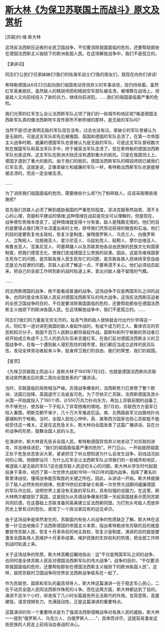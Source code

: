 # [斯大林《为保卫苏联国土而战斗》原文及赏析](https://www.vrrw.net/wx/14715.html)

[苏联]约·维·斯大林

这场反法西斯压迫者的全民卫国战争，不仅要消除我国面临的危险，还要帮助那些在德国法西斯主义枷锁下的欧洲各国人民。在这场解放战争中，我们不是孤立的。

【演讲词】

同志们!公民们!兄弟姊妹们!我们的陆海军战士们!我的朋友们，我现在向你们讲话!

希特勒德国从6月22日起向我们祖国发动背信弃义的军事进攻，现仍持续着。虽然红军英勇抵抗，虽然敌人的精锐师团和精锐空军部队被击溃，被埋葬在战场上，但是敌人又向前线投入了新的兵力，继续向前进犯。……我们的祖国面临着严重的危险。

我们光荣的红军怎么会让法西斯军队占领了我们的一些城市和地区呢?难道德国法西斯军队真的像法西斯吹牛宣传家所不断吹嘘的那样，是无敌的军队吗?

当然不是!历史表明无敌的军队现在没有，过去也没有过。拿破仑的军队曾被认为是无敌的，可是这支军队却先后被俄国、英国和德国的军队击溃了。在第一次帝国主义战争时期，威廉的德国军队也曾被认为是无敌的军队，可是这支军队曾经数次败在俄国军队和英法军队手中，终于被英法军队击溃了。现在希特勒的德国法西斯军队也是这样。这支军队在欧洲大陆还没有遇到重大的抵抗。只是在我国领土上，德国才遇到了重大的抵抗。由于我们的抵抗，德国法西斯军队的精锐师团已被我们红军击溃。这就是说，正像拿破仑和威廉的军队一样，希特勒法西斯军队也是能够被击溃的，而且一定会被击溃。

……

为了消除我们祖国面临的危险，需要做些什么呢?为了粉碎敌人，应该采取哪些措施呢?

首先我们苏联人必须了解到威胁我国的严重危险程度，坚决克服泰然自若、漠不关心的心理，克服和平建设的情绪;这种情绪在战前是完全可以理解的，但是现在，战争使形势根本改变了，这种情绪就变得十分有害。敌人是残酷无情的。他们的目的是要侵占我们用汗水浇灌出来的土地，掠夺我们凭劳动获得的粮食和石油。他们的目的是要恢复地主政权，恢复沙皇制度，摧残俄罗斯人、乌克兰人、白俄罗斯人、立陶宛人、拉脱维亚人、爱沙尼亚人、乌兹别克人、鞑靼人、摩尔达维亚人、格鲁吉亚人、亚美尼亚人、阿塞拜疆人以及苏联其他各自由民族的民族文化和国家制度，把我们德意志化，使我们变成德国王公贵族的奴隶。因此，这是苏维埃国家生死存亡的问题，是苏联各族人民生死存亡的问题，是苏联各族人民继续享受自由还是沦为奴隶的问题。苏联人必须了解这一点，不要再漠不关心。他们必须动员起来，把自己的全部工作转到新的战时轨道上来，拿出对敌人毫不留情的气概。

……

同法西斯德国的战争，绝不能看成普通的战争。这场战争不仅是两国军队之间的战争，也同时是全体苏联人民反对德国法西斯军队的伟大战争。这场反法西斯压迫者的全民卫国战争的目的，不仅是要消除我国面临的危险，还要帮助那些在德国法西斯主义枷锁下的欧洲各国人民。在这场解放战争中，我们不是孤立的。……

同志们!我们的力量是无穷无尽的。趾高气扬的敌人很快就会付出代价学得这一点。同红军一道对进犯我国的敌人奋起作战的，有成千成万的工人、集体农庄的农民和知识分子。我国千百万人民群众都将奋起作战。莫斯科和列宁格勒的劳动者已经开始成立有成千上万人的民兵队伍来支援红军。在我们反对德国法西斯主义的卫国战争中，在每一个遭到敌人侵犯危险的城市里，我们都应当成立这样的民兵队伍，发动全体劳动者起来斗争，挺身捍卫我们的自由、我们的荣誉、我们的祖国。



【鉴赏】

《为保卫苏联国土而战斗》是斯大林于1941年7月3日，也就是德国法西斯向苏联发动突然袭击后的第二周向全国发表的广播讲话。

当时，苏联面临的局势相当严峻。苏德战争爆发时，法西斯势力已席卷了整个欧洲，法国已投降，英国退守三岛岌岌可危。为了尽快灭亡苏联，法西斯德国及其仆从国一开始就投入了190个师，计550万兵力扑向东方。再加上苏联前期的战备工作不够充分，使苏联一下子陷入了非常困难的境地。到7月初，苏联西方方面军已陷入重围，明斯克朝不保夕，几十万大军难逃厄运。南、北两路敌军又凶狠地扑向基辅和列宁格勒。当时，全国人民忧心忡忡，英、美等西方国家也担心苏联能不能经受住这一难关。正是在这危急关头，斯大林向全国发表了这篇广播讲话，旨在分析战争的形势，鼓舞全国人民的斗志。

在演讲中，斯大林首先告诉全国人民，希特勒德国背信弃义地发动了对苏联的进攻，并且继续进犯，“我们的祖国面临着严重的危险”。开门见山，一开始就把祖国正处于危急状态告诉大家，紧紧抓住了听众想知道为什么会发生战争，前线战况如何的心情。他随即设问：为什么红军会让法西斯军队占领我们的一些城市和地区，难道敌人是无敌的军队?这也是苏联人民迫切关心的问题。斯大林从学生时代起就投身于革命，经历了第一次世界大战和1918—1920年的国内战争，指挥了著名的察里津战役，懂得战争能否取胜的关键之所在。因此，从讲话一开始，斯大林就揭示了敌人必然失败的规律。他拿19世纪初拿破仑和第一次世界大战期间威廉德国的军队作比较，说明世界上是没有无敌的军队的，具有较强的说服力。在这里，斯大林两次都提到了英国，这是因为从苏德战争爆发的第一天起英国就表示愿同苏联共同抗德，在这基础上苏联准备同英美建立反法西斯同盟。为打败头号敌人而放弃历史上曾有过的怨仇，表现了一个政治家应有的远见卓识。

由于这场战争是突然发生的，苏联国内有些人对战争的性质缺乏了解。斯大林在这里一针见血地揭示了法西斯德国的帝国主义本质，指出希特勒进攻苏联的目的就是要掠夺苏联人民，恢复十月革命前的地主政权，恢复沙皇制度。演讲的目的就是要激发全国各族人民维护十月革命成果，维护民族的生存权利的热情，把全部工作转到战时轨道上来。

关于这场战争的性质，斯大林高瞻远瞩地指出：这“不仅是两国军队之间的战争，也同时是全体苏联人民反对德国法西斯军队的伟大战争”。战争的目的，“不仅要消除我国面临的危险，还要帮助那些在德国法西斯主义枷锁下的欧洲各国人民”。这样，就把苏联的卫国战争同世界反法西斯战争联系在一起了。

作为苏联党、国家和军队的最高领导人，斯大林这篇演讲一在于稳定军心民心，二在于动员全国人民同法西斯作殊死的斗争。而在这两方面，斯大林都达到了目的。演讲不足半个小时，却发挥了几小时长篇报告所无法取代的作用。言简意赅，高屋建瓴，语言铿锵有力，充满鼓动性，正是这篇演讲的重要特点。

这篇演讲的另一个重要特点是为了强调法西斯侵略战争对各族人民的威胁，斯大林一一提到“俄罗斯人、乌克兰人、白俄罗斯人……”，具体而详尽，这就容易激发这些民族的人民走上前线浴血奋战的决心。

